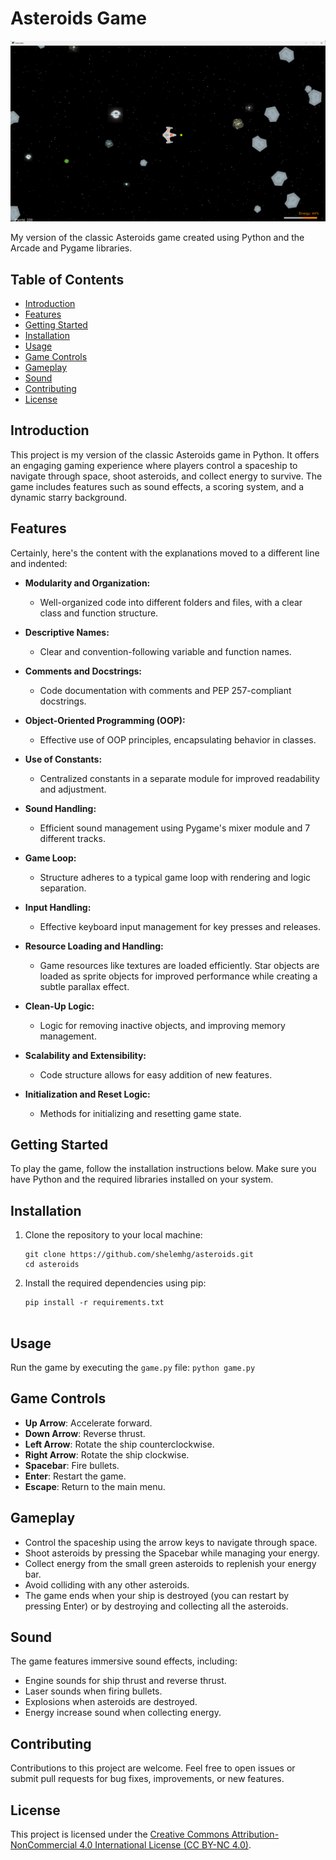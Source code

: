 # Asteroids Game

![Game Screenshot](asteroids_screenshot.png)

My version of the classic Asteroids game created using Python and the Arcade and Pygame libraries.

## Table of Contents
- [Introduction](#introduction)
- [Features](#features)
- [Getting Started](#getting-started)
- [Installation](#installation)
- [Usage](#usage)
- [Game Controls](#game-controls)
- [Gameplay](#gameplay)
- [Sound](#sound)
- [Contributing](#contributing)
- [License](#license)


## Introduction
This project is my version of the classic Asteroids game in Python. It offers an engaging gaming experience where players control a spaceship to navigate through space, shoot asteroids, and collect energy to survive. The game includes features such as sound effects, a scoring system, and a dynamic starry background.


## Features
Certainly, here's the content with the explanations moved to a different line and indented:

- **Modularity and Organization:**
  - Well-organized code into different folders and files, with a clear class and function structure.

- **Descriptive Names:**
  - Clear and convention-following variable and function names.

- **Comments and Docstrings:**
  - Code documentation with comments and PEP 257-compliant docstrings.

- **Object-Oriented Programming (OOP):**
  - Effective use of OOP principles, encapsulating behavior in classes.

- **Use of Constants:**
  - Centralized constants in a separate module for improved readability and adjustment.

- **Sound Handling:**
  - Efficient sound management using Pygame's mixer module and 7 different tracks.

- **Game Loop:**
  - Structure adheres to a typical game loop with rendering and logic separation.

- **Input Handling:**
  - Effective keyboard input management for key presses and releases.

- **Resource Loading and Handling:**
  - Game resources like textures are loaded efficiently. Star objects are loaded as sprite objects for improved performance while creating a subtle parallax effect.

- **Clean-Up Logic:**
  - Logic for removing inactive objects, and improving memory management.

- **Scalability and Extensibility:**
  - Code structure allows for easy addition of new features.

- **Initialization and Reset Logic:**
  - Methods for initializing and resetting game state.


## Getting Started
To play the game, follow the installation instructions below. Make sure you have Python and the required libraries installed on your system.


## Installation
1. Clone the repository to your local machine:

   ```shell
   git clone https://github.com/shelemhg/asteroids.git
   cd asteroids
2. Install the required dependencies using pip:
   ```shell
   pip install -r requirements.txt

   
## Usage
Run the game by executing the `game.py` file:
  `python game.py`


## Game Controls
- **Up Arrow**: Accelerate forward.
- **Down Arrow**: Reverse thrust.
- **Left Arrow**: Rotate the ship counterclockwise.
- **Right Arrow**: Rotate the ship clockwise.
- **Spacebar**: Fire bullets.
- **Enter**: Restart the game.
- **Escape**: Return to the main menu.


## Gameplay
- Control the spaceship using the arrow keys to navigate through space.
- Shoot asteroids by pressing the Spacebar while managing your energy.
- Collect energy from the small green asteroids to replenish your energy bar.
- Avoid colliding with any other asteroids.
- The game ends when your ship is destroyed (you can restart by pressing Enter) or by destroying and collecting all the asteroids.


## Sound
The game features immersive sound effects, including:
- Engine sounds for ship thrust and reverse thrust.
- Laser sounds when firing bullets.
- Explosions when asteroids are destroyed.
- Energy increase sound when collecting energy.


## Contributing
Contributions to this project are welcome. Feel free to open issues or submit pull requests for bug fixes, improvements, or new features.


## License
This project is licensed under the [Creative Commons Attribution-NonCommercial 4.0 International License (CC BY-NC 4.0)](https://creativecommons.org/licenses/by-nc/4.0/).

